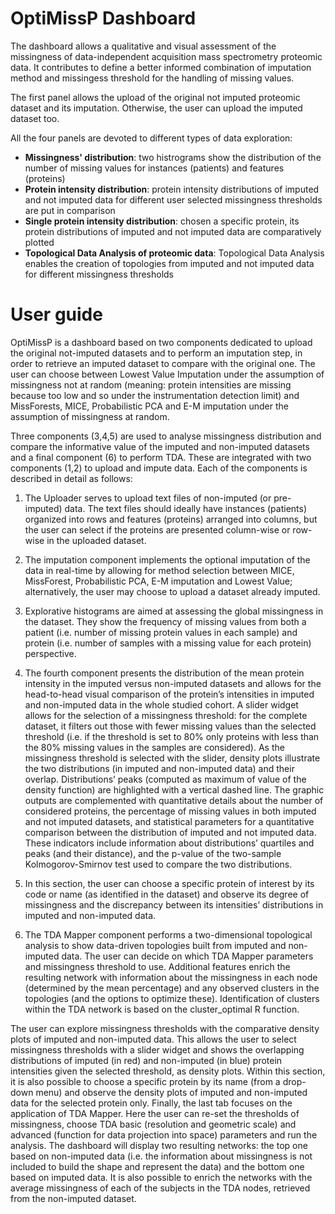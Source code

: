 # OptiMissP Dashboard

The dashboard allows a qualitative and visual assessment of the missingness of data-independent acquisition mass spectrometry proteomic data. It contributes to define a better informed combination of imputation method and missingess threshold for the handling of missing values. 

The first panel allows the upload of the original not imputed proteomic dataset and its imputation. Otherwise, the user can upload the imputed dataset too. 

All the four panels are devoted to different types of data exploration:
* **Missingness' distribution**: two histrograms show the distribution of the number of missing values for instances (patients) and features (proteins)
* **Protein intensity distribution**: protein intensity distributions of imputed and not imputed data for different user selected missingness thresholds are put in comparison
* **Single protein intensity distribution**: chosen a specific protein, its protein distributions of imputed and not imputed data are comparatively plotted 
* **Topological Data Analysis of proteomic data**: Topological Data Analysis enables the creation of topologies from imputed and not imputed data for different missingness thresholds

# User guide

OptiMissP is a dashboard based on two components dedicated to upload the original not-imputed datasets and to perform an imputation step, in order to retrieve an imputed dataset to compare with the original one. The user can choose between Lowest Value Imputation under the assumption of missingness not at random (meaning: protein intensities are missing because too low and so under the instrumentation detection limit) and MissForests, MICE, Probabilistic PCA and E-M imputation under the assumption of missingness at random.

Three components (3,4,5) are used to analyse missingness distribution and compare the informative value of the imputed and non-imputed datasets and a final component (6) to perform TDA. These are integrated with two components (1,2) to upload and impute data. Each of the components is described in detail as follows:

1)	The Uploader serves to upload text files of non-imputed (or pre-imputed) data. The text files should ideally have instances (patients) organized into rows and features (proteins) arranged into columns, but the user can select if the proteins are presented column-wise or row-wise in the uploaded dataset.

2)	The imputation component implements the optional imputation of the data in real-time by allowing for method selection between MICE, MissForest, Probabilistic PCA, E-M imputation and Lowest Value; alternatively, the user may choose to upload a dataset already imputed.

3)	Explorative histograms are aimed at assessing the global missingness in the dataset. They show the frequency of missing values from both a patient (i.e. number of missing protein values in each sample) and protein (i.e. number of samples with a missing value for each protein) perspective.

4)	The fourth component presents the distribution of the mean protein intensity in the imputed versus non-imputed datasets and allows for the head-to-head visual comparison of the protein’s intensities in imputed and non-imputed data in the whole studied cohort. A slider widget allows for the selection of a missingness threshold: for the complete dataset, it filters out those with fewer missing values than the selected threshold (i.e. if the threshold is set to 80% only proteins with less than the 80% missing values in the samples are considered). As the missingness threshold is selected with the slider, density plots illustrate the two distributions (in imputed and non-imputed data) and their overlap.      Distributions’ peaks (computed as maximum of value of the density function) are highlighted with a vertical dashed line. The graphic outputs are complemented with quantitative details about the number of considered proteins, the percentage of missing values in both imputed and not imputed datasets, and statistical parameters for a quantitative comparison between the distribution of imputed and not imputed data. These indicators include information about distributions’ quartiles and peaks (and their distance), and the p-value of the two-sample Kolmogorov-Smirnov test used to compare the two distributions.

5)	In this section, the user can choose a specific protein of interest by its code or name (as identified in the dataset) and observe its degree of missingness and the discrepancy between its intensities’ distributions in imputed and non-imputed data.

6)	The TDA Mapper component performs a two-dimensional topological analysis to show data-driven topologies built from imputed and non-imputed data. The user can decide on which TDA Mapper parameters and missingness threshold to use. Additional features enrich the resulting network with information about the missingness in each node (determined by the mean percentage) and any observed clusters in the topologies (and the options to optimize these). Identification of clusters within the TDA network is based on the cluster_optimal R function.


The user can explore missingness thresholds with the comparative density plots of imputed and non-imputed data. This allows the user to select missingness thresholds with a slider widget and shows the overlapping distributions of imputed (in red) and non-imputed (in blue) protein intensities given the selected threshold, as density plots. Within this section, it is also possible to choose a specific protein by its name (from a drop-down menu) and observe the density plots of imputed and non-imputed data for the selected protein only. 
Finally, the last tab focuses on the application of TDA Mapper. Here the user can re-set the thresholds of missingness, choose TDA basic (resolution and geometric scale) and advanced (function for data projection into space) parameters and run the analysis. The dashboard will display two resulting networks: the top one based on non-imputed data (i.e. the information about missingness is not included to build the shape and represent the data) and the bottom one based on imputed data. It is also possible to enrich the networks with the average missingness of each of the subjects in the TDA nodes, retrieved from the non-imputed dataset.




